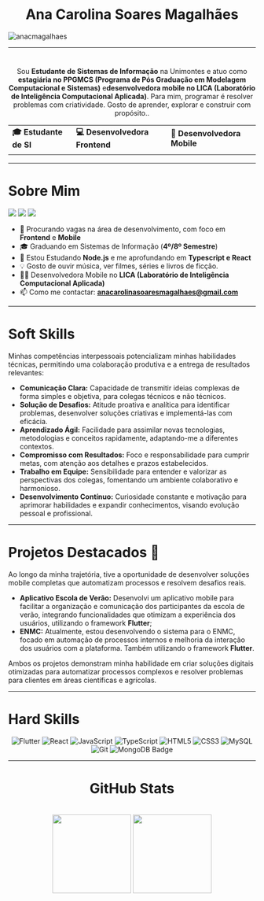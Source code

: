 <div align="center">
    <h1>Ana Carolina Soares Magalhães</h1>
</div>
    
<p align="left"> <img src="https://komarev.com/ghpvc/?username=anacmagalhaes&label=Profile%20views&color=0e75b6&style=flat" alt="anacmagalhaes" /> </p>

---
#
<p align="center">Sou <b>Estudante de Sistemas de Informação</b> na Unimontes e atuo como <b>estagiária no PPGMCS (Programa de Pós Graduação em Modelagem Computacional e Sistemas)</b> e<b>desenvolvedora mobile no LICA (Laboratório de Inteligência Computacional Aplicada)</b>. Para mim, programar é resolver problemas com criatividade. Gosto de aprender, explorar e construir com propósito..</p>

<div align="center">
    <table>
        <tr>
            <td><b>🎓 Estudante de SI</b></td>
            <td><b>💻 Desenvolvedora Frontend</b></td>
            <td><b>📱 Desenvolvedora Mobile</b></td>
        </tr>
        <tr>
            <td></td>
            <td></td>
          <td></td>
        </tr>
    </table>
</div>

---
# Sobre Mim    
<div align="left">    
    <a href="https://www.instagram.com/magalhaees_carol/" target="_blank"><img src="https://img.shields.io/badge/-Instagram-E4405F?style=for-the-badge&logo=instagram&logoColor=white" target="_blank"></a>
    <a href = "mailto:anacarolinasoaresmagalhaes@gmail.com"><img src="https://img.shields.io/badge/-Gmail-EA4335?style=for-the-badge&logo=gmail&logoColor=white" target="_blank"></a>
    <a href="https://www.linkedin.com/in/anamagalhaees/" target="_blank"><img src="https://img.shields.io/badge/-LinkedIn-0A66C2?style=for-the-badge&logo=linkedin&logoColor=white" target="_blank"></a>    
</div>

- 🔭 Procurando vagas na área de desenvolvimento, com foco em **Frontend** e **Mobile**
- 🎓 Graduando em Sistemas de Informação (**4º/8º Semestre**)
- 🌱 Estou Estudando **Node.js** e me aprofundando em **Typescript e React**
- 💡 Gosto de ouvir música, ver filmes, séries e livros de ficção.
- 💪🏻 Desenvolvedora Mobile no **LICA (Laboratório de Inteligência Computacional Aplicada)**
- 📫 Como me contactar: **anacarolinasoaresmagalhaes@gmail.com**

---
# Soft Skills

Minhas competências interpessoais potencializam minhas habilidades técnicas, permitindo uma colaboração produtiva e a entrega de resultados relevantes:

* **Comunicação Clara:** Capacidade de transmitir ideias complexas de forma simples e objetiva, para colegas técnicos e não técnicos.  
* **Solução de Desafios:** Atitude proativa e analítica para identificar problemas, desenvolver soluções criativas e implementá-las com eficácia.  
* **Aprendizado Ágil:** Facilidade para assimilar novas tecnologias, metodologias e conceitos rapidamente, adaptando-me a diferentes contextos.  
* **Compromisso com Resultados:** Foco e responsabilidade para cumprir metas, com atenção aos detalhes e prazos estabelecidos.  
* **Trabalho em Equipe:** Sensibilidade para entender e valorizar as perspectivas dos colegas, fomentando um ambiente colaborativo e harmonioso.  
* **Desenvolvimento Contínuo:** Curiosidade constante e motivação para aprimorar habilidades e expandir conhecimentos, visando evolução pessoal e profissional.

---

# Projetos Destacados 🚀

Ao longo da minha trajetória, tive a oportunidade de desenvolver soluções mobile completas que automatizam processos e resolvem desafios reais. 

- **Aplicativo Escola de Verão:** Desenvolvi um aplicativo mobile para facilitar a organização e comunicação dos participantes da escola de verão, integrando funcionalidades que otimizam a experiência dos usuários, utilizando o framework **Flutter**;
- **ENMC:** Atualmente, estou desenvolvendo o sistema para o ENMC, focado em automação de processos internos e melhoria da interação dos usuários com a plataforma. Também utilizando o framework **Flutter**.
  
Ambos os projetos demonstram minha habilidade em criar soluções digitais otimizadas para automatizar processos complexos e resolver problemas para clientes em áreas científicas e agrícolas.

---

# Hard Skills    

<div align="center">
   <div align="center">
    <img alt="Flutter" src="https://img.shields.io/badge/Flutter-02569B?style=for-the-badge&logo=flutter&logoColor=white" />
    <img alt="React" src="https://img.shields.io/badge/React-20232A?style=for-the-badge&logo=react&logoColor=61DAFB" />
    <img alt="JavaScript" src="https://img.shields.io/badge/JavaScript-F7DF1E?style=for-the-badge&logo=javascript&logoColor=black" />
    <img alt="TypeScript" src="https://img.shields.io/badge/TypeScript-3178C6?style=for-the-badge&logo=typescript&logoColor=white" />
    <img alt="HTML5" src="https://img.shields.io/badge/HTML5-E34F26?style=for-the-badge&logo=html5&logoColor=white" />
    <img alt="CSS3" src="https://img.shields.io/badge/CSS3-1572B6?style=for-the-badge&logo=css3&logoColor=white" />
    <img alt="MySQL" src="https://img.shields.io/badge/MySQL-4479A1?style=for-the-badge&logo=mysql&logoColor=white" />
    <img alt="Git" src="https://img.shields.io/badge/Git-F05032?style=for-the-badge&logo=git&logoColor=white" />
      <img alt="MongoDB Badge" src="https://img.shields.io/badge/MongoDB-47A248?style=for-the-badge&logo=mongodb&logoColor=white" />
</div>

</div>

---

<div style="text-align: center;" align="center">
    <h1>GitHub Stats</h1>
    <br>
    <img height="160em" src="https://github-readme-stats.vercel.app/api?username=DiegoSDias&hide_title=true&theme=moltack&show_icons=true&include_all_commits=false&locale=pt-br"/>
    <img height="160em" src="https://github-readme-mwendwa.vercel.app/api/top-langs/?username=anacmagalhaes&layout=compact&count_private=true&theme=moltack&locale=pt-br"/>
</div>
